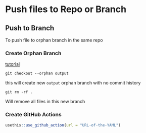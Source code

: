 # Push files to Repo or Branch

## Push to Branch

To push file to orphan branch in the same repo

### Create Orphan Branch

[tutorial](https://shannoncrabill.com/blog/git-orphan-branches/)

```shell
git checkout --orphan output
```

this will create new `output` orphan branch with no commit history

```shell
git rm -rf .
```

Will remove all files in this new branch

### Create GitHub Actions

```r
usethis::use_github_action(url = "URL-of-the-YAML")
```

